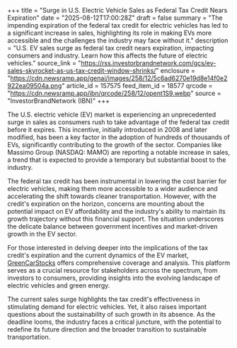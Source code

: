 +++
title = "Surge in U.S. Electric Vehicle Sales as Federal Tax Credit Nears Expiration"
date = "2025-08-12T17:00:28Z"
draft = false
summary = "The impending expiration of the federal tax credit for electric vehicles has led to a significant increase in sales, highlighting its role in making EVs more accessible and the challenges the industry may face without it."
description = "U.S. EV sales surge as federal tax credit nears expiration, impacting consumers and industry. Learn how this affects the future of electric vehicles."
source_link = "https://rss.investorbrandnetwork.com/gcs/ev-sales-skyrocket-as-us-tax-credit-window-shrinks/"
enclosure = "https://cdn.newsramp.app/genai/images/258/12/5c6ad6270e19d8e14f0e2922ea09504a.png"
article_id = 157575
feed_item_id = 18577
qrcode = "https://cdn.newsramp.app/ibn/qrcode/258/12/opent1S9.webp"
source = "InvestorBrandNetwork (IBN)"
+++

<p>The U.S. electric vehicle (EV) market is experiencing an unprecedented surge in sales as consumers rush to take advantage of the federal tax credit before it expires. This incentive, initially introduced in 2008 and later modified, has been a key factor in the adoption of hundreds of thousands of EVs, significantly contributing to the growth of the sector. Companies like Massimo Group (NASDAQ: MAMO) are reporting a notable increase in sales, a trend that is expected to provide a temporary but substantial boost to the industry.</p><p>The federal tax credit has been instrumental in lowering the cost barrier for electric vehicles, making them more accessible to a wider audience and accelerating the shift towards cleaner transportation. However, with the credit's expiration on the horizon, concerns are mounting about the potential impact on EV affordability and the industry's ability to maintain its growth trajectory without this financial support. The situation underscores the delicate balance between government incentives and market-driven growth in the EV sector.</p><p>For those interested in delving deeper into the implications of the tax credit's expiration and the current dynamics of the EV market, <a href='https://GreenCarStocks.com' rel='nofollow' target='_blank'>GreenCarStocks</a> offers comprehensive coverage and analysis. This platform serves as a crucial resource for stakeholders across the spectrum, from investors to consumers, providing insights into the evolving landscape of electric vehicles and green energy.</p><p>The current sales surge highlights the tax credit's effectiveness in stimulating demand for electric vehicles. Yet, it also raises important questions about the sustainability of such growth in its absence. As the deadline looms, the industry faces a critical juncture, with the potential to redefine its future direction and the broader transition to sustainable transportation.</p>